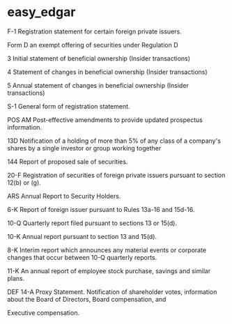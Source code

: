 easy_edgar
==========
F-1	Registration statement for certain foreign private issuers.

Form D	an exempt offering of securities under Regulation D

3	Initial statement of beneficial ownership (Insider transactions)

4	Statement of changes in beneficial ownership (Insider transactions)

5	Annual statement of changes in beneficial ownership (Insider transactions)

S-1	General form of registration statement.

POS AM	Post-effective amendments to provide updated prospectus information.


13D	Notification of a holding of more than 5% of any class of a company's shares by a single investor or group working together

144	Report of proposed sale of securities.

20-F	Registration of securities of foreign private issuers pursuant to section 12(b) or (g).

ARS	Annual Report to Security Holders.

6-K	Report of foreign issuer pursuant to Rules 13a-16 and 15d-16.

10-Q	Quarterly report filed pursuant to sections 13 or 15(d).

10-K	Annual report pursuant to section 13 and 15(d).

8-K	Interim report which announces any material events or corporate changes that occur between 10-Q quarterly reports.

11-K	An annual report of employee stock purchase, savings and similar plans.

DEF 14-A	Proxy Statement. Notification of shareholder votes, information about the Board of Directors, Board compensation, and 

Executive compensation.
